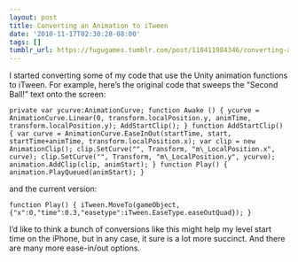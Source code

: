 ```yaml
---
layout: post
title: Converting an Animation to iTween
date: '2010-11-17T02:30:28-08:00'
tags: []
tumblr_url: https://fugugames.tumblr.com/post/110411984346/converting-an-animation-to-itween
---
```

I started converting some of my code that use the Unity animation functions to iTween. For example, here’s the original code that sweeps the “Second Ball!” text onto the screen:

    private var ycurve:AnimationCurve; function Awake () { ycurve = AnimationCurve.Linear(0, transform.localPosition.y, animTime, transform.localPosition.y); AddStartClip(); } function AddStartClip() { var curve = AnimationCurve.EaseInOut(startTime, start, startTime+animTime, transform.localPosition.x); var clip = new AnimationClip(); clip.SetCurve("", Transform, "m\_LocalPosition.x", curve); clip.SetCurve("", Transform, "m\_LocalPosition.y", ycurve); animation.AddClip(clip, animStart); } function Play() { animation.PlayQueued(animStart); }

and the current version:

    function Play() { iTween.MoveTo(gameObject,{"x":0,"time":0.3,"easetype":iTween.EaseType.easeOutQuad}); }

I’d like to think a bunch of conversions like this might help my level start time on the iPhone, but in any case, it sure is a lot more succinct. And there are many more ease-in/out options.

